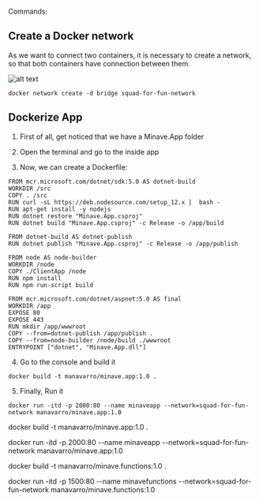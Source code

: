 Commands:

## Create a Docker network

As we want to connect two containers, it is necessary to create a network, so that both containers have connection between them.

![alt text](http://url/to/img.png)

```
docker network create -d bridge squad-for-fun-network
```


## Dockerize App

1. First of all, get noticed that we have a Minave.App folder

2. Open the terminal and go to the inside app

3. Now, we can create a Dockerfile:

```
FROM mcr.microsoft.com/dotnet/sdk:5.0 AS dotnet-build
WORKDIR /src
COPY . /src
RUN curl -sL https://deb.nodesource.com/setup_12.x |  bash -
RUN apt-get install -y nodejs
RUN dotnet restore "Minave.App.csproj"
RUN dotnet build "Minave.App.csproj" -c Release -o /app/build

FROM dotnet-build AS dotnet-publish
RUN dotnet publish "Minave.App.csproj" -c Release -o /app/publish

FROM node AS node-builder
WORKDIR /node
COPY ./ClientApp /node
RUN npm install
RUN npm run-script build

FROM mcr.microsoft.com/dotnet/aspnet:5.0 AS final
WORKDIR /app
EXPOSE 80
EXPOSE 443
RUN mkdir /app/wwwroot
COPY --from=dotnet-publish /app/publish .
COPY --from=node-builder /node/build ./wwwroot
ENTRYPOINT ["dotnet", "Minave.App.dll"]

```

4. Go to the console and build it
```
docker build -t manavarro/minave.app:1.0 .
```

5. Finally, Run it
```
docker run -itd -p 2000:80 --name minaveapp --network=squad-for-fun-network manavarro/minave.app:1.0
```




docker build -t manavarro/minave.app:1.0 .

docker run -itd -p 2000:80 --name minaveapp --network=squad-for-fun-network manavarro/minave.app:1.0

docker build -t manavarro/minave.functions:1.0 .

docker run -itd -p 1500:80  --name minavefunctions --network=squad-for-fun-network manavarro/minave.functions:1.0